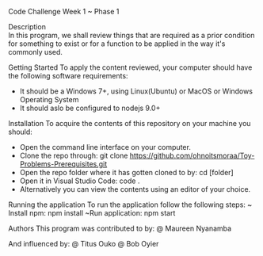Code Challenge Week 1 ~ Phase 1

 Description  
In this program, we shall review things that are required as a prior condition for something to exist or for a function to be applied in the way it's commonly used.

 Getting Started 
To apply the content reviewed, your computer should have the following software requirements:
- It should be a Windows 7+, using Linux(Ubuntu) or MacOS or Windows Operating System
- It should aslo be configured to nodejs 9.0+

Installation
To acquire the contents of this repository on your machine you should:

- Open the command line interface on your computer.
- Clone the repo through:
    git clone https://github.com/ohnoitsmoraa/Toy-Problems-Prerequisites.git
- Open the repo folder where it has gotten cloned to by:
    cd [folder]
- Open it in Visual Studio Code:
    code .
- Alternatively you can view the contents using an editor of your choice.

Running the application
To run the application follow the following steps:
~ Install npm:
    npm install
~Run application:
    npm start

Authors
This program was contributed to by:
@ Maureen Nyanamba

And influenced by:
@ Titus Ouko
@ Bob Oyier


